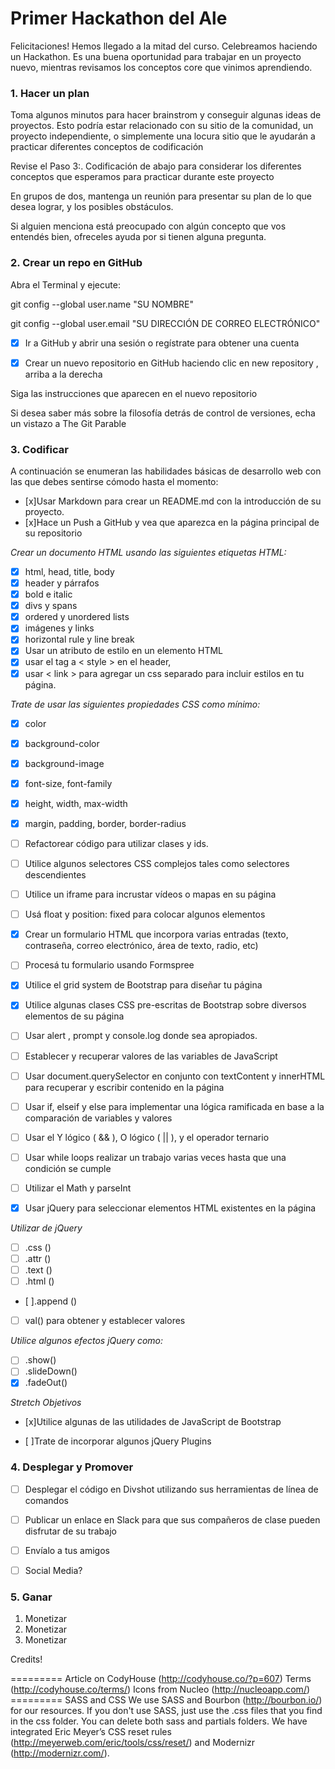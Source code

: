 # Primer Hackathon del Ale

Felicitaciones! Hemos llegado a la mitad del curso. Celebreamos haciendo un Hackathon. Es una buena oportunidad para trabajar en un proyecto nuevo, mientras revisamos los conceptos core que vinimos aprendiendo.




### 1. Hacer un plan

Toma algunos minutos para hacer brainstrom y conseguir algunas ideas de proyectos. Esto podría estar relacionado con su sitio de la comunidad, un proyecto independiente, o simplemente una locura sitio que le ayudarán a practicar diferentes conceptos de codificación

Revise el Paso 3:. Codificación de abajo para considerar los diferentes conceptos que esperamos para practicar durante este proyecto

En grupos de dos, mantenga un reunión para presentar su plan de lo que desea lograr, y los posibles obstáculos.

Si alguien menciona está preocupado con algún concepto que vos entendés bien, ofreceles ayuda por si tienen alguna pregunta.


### 2. Crear un repo en GitHub

Abra el Terminal y ejecute:

git config --global user.name "SU NOMBRE"

git config --global user.email "SU DIRECCIÓN DE CORREO ELECTRÓNICO"

- [x] Ir a GitHub y abrir una sesión o regístrate para obtener una cuenta

- [x] Crear un nuevo repositorio en GitHub haciendo clic en new repository , arriba a la derecha

Siga las instrucciones que aparecen en el nuevo repositorio

Si desea saber más sobre la filosofía detrás de control de versiones, echa un vistazo a The Git Parable

### 3. Codificar

A continuación se enumeran las habilidades básicas de desarrollo web con las que debes sentirse cómodo hasta el momento:

- [x]Usar Markdown para crear un README.md con la introducción de su proyecto.
- [x]Hace un Push a GitHub y vea que aparezca en la página principal de su repositorio

*Crear un documento HTML usando las siguientes etiquetas HTML:*

- [x] html, head, title, body
- [x] header y párrafos
- [x] bold e italic
- [x] divs y spans
- [x] ordered y unordered lists
- [x] imágenes y links
- [x] horizontal rule y line break
- [x] Usar un atributo de estilo en un elemento HTML
- [x] usar el tag a < style > en el header,
- [x] usar < link > para agregar un css separado para incluir estilos en tu página.

*Trate de usar las siguientes propiedades CSS como mínimo:*

- [x] color
- [x] background-color
- [x] background-image
- [x] font-size, font-family
- [x] height, width, max-width
- [x] margin, padding, border, border-radius
- [ ] Refactorear código para utilizar clases y ids.
 
- [ ] Utilice algunos selectores CSS complejos tales como selectores descendientes  
- [ ] Utilice un iframe para incrustar vídeos o mapas en su página

- [ ] Usá float y position: fixed para colocar algunos elementos
- [x] Crear un formulario HTML que incorpora varias entradas (texto, contraseña, correo electrónico, área de texto, radio, etc)

- [ ] Procesá tu formulario usando Formspree

- [x] Utilice el grid system de Bootstrap para diseñar tu página

- [x] Utilice algunas clases CSS pre-escritas de Bootstrap sobre diversos elementos de su página

- [ ] Usar alert , prompt y console.log donde sea apropiados.

- [ ] Establecer y recuperar valores de las variables de JavaScript

- [ ] Usar document.querySelector en conjunto con textContent y innerHTML para recuperar y escribir contenido en la página

- [ ] Usar if, elseif y else para implementar una lógica ramificada en base a la comparación de variables y valores

- [ ] Usar el Y lógico ( && ), O lógico ( || ), y el operador ternario

- [ ] Usar while loops realizar un trabajo varias veces hasta que una condición se cumple

- [ ] Utilizar el Math y parseInt

- [x] Usar jQuery para seleccionar elementos HTML existentes en la página


*Utilizar de jQuery*

  - [ ] .css ()
  - [ ] .attr ()
  - [ ] .text ()
  - [ ] .html ()
  - [ ].append ()
  - [ ] val() para obtener y establecer valores

*Utilice algunos efectos jQuery como:*

  - [ ] .show()
  - [ ] .slideDown()
  - [x] .fadeOut()

*Stretch Objetivos*

  - [x]Utilice algunas de las utilidades de JavaScript de Bootstrap

  - [ ]Trate de incorporar algunos jQuery Plugins




### 4. Desplegar y Promover

  - [ ] Desplegar el código en Divshot utilizando sus herramientas de línea de comandos

  - [ ] Publicar un enlace en Slack para que sus compañeros de clase pueden disfrutar de su trabajo

  - [ ] Envíalo a tus amigos

  - [ ] Social Media?



### 5. Ganar

1. Monetizar
2. Monetizar
3. Monetizar




Credits!

=========
Article on CodyHouse (http://codyhouse.co/?p=607) Terms (http://codyhouse.co/terms/)
Icons from Nucleo (http://nucleoapp.com/)
========= SASS and CSS
We use SASS and Bourbon (http://bourbon.io/) for our resources. If you don't use SASS, just use the .css files that you find in the css folder. You can delete both sass and partials folders.
We have integrated Eric Meyer’s CSS reset rules (http://meyerweb.com/eric/tools/css/reset/) and Modernizr (http://modernizr.com/).
